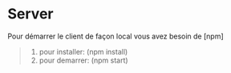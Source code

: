 # Server
Pour démarrer le client de façon local vous avez besoin de [npm]
> 1) pour installer: (npm install)
> 2) pour demarrer: (npm start)
